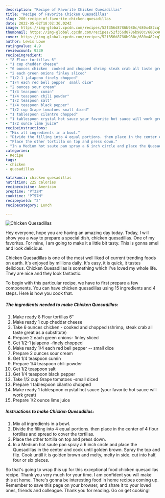 ```yaml
---
description: "Recipe of Favorite Chicken Quesadillas"
title: "Recipe of Favorite Chicken Quesadillas"
slug: 200-recipe-of-favorite-chicken-quesadillas
date: 2022-05-02T18:02:36.024Z
image: https://img-global.cpcdn.com/recipes/52f356d8786b980c/680x482cq70/chicken-quesadillas-recipe-main-photo.jpg
thumbnail: https://img-global.cpcdn.com/recipes/52f356d8786b980c/680x482cq70/chicken-quesadillas-recipe-main-photo.jpg
cover: https://img-global.cpcdn.com/recipes/52f356d8786b980c/680x482cq70/chicken-quesadillas-recipe-main-photo.jpg
author: Lewis Lowe
ratingvalue: 4.9
reviewcount: 9239
recipeingredient:
- "8 Flour tortillas 6"
- "1 cup cheddar cheese"
- "6 ounces chicken  cooked and chopped shrimp steak crab all taste great as a substitute"
- "2 each green onions finley sliced"
- "1/2-1 jalapeno finely chopped"
- "1/4 each red bell pepper  small dice"
- "2 ounces sour cream"
- "1/4 teaspoon cumin"
- "1/4 teaspoon chili powder"
- "1/2 teaspoon salt"
- "1/4 teaspoon black pepper"
- "1/2 cup Grape tomatoes small diced"
- "1 tablespoon cilantro chopped"
- "1 tablespoon crystal hot sauce your favorite hot sauce will work great"
- "1/2 ounce lime juice"
recipeinstructions:
- "Mix all ingredients in a bowl."
- "Divide the filling into 4 equal portions. then place in the center of 4 flour tortillas and spread to cover the tortillas."
- "Place the other tortilla on top and press down."
- "In a Medium hot saute pan spray a 6 inch circle and place the Quesadillas in the center and cook until golden brown. Spray the top and flip. Cook untill it is golden brown and melty, melty in side. cut into half, four or six pieces."
categories:
- Recipe
tags:
- chicken
- quesadillas

katakunci: chicken quesadillas 
nutrition: 225 calories
recipecuisine: American
preptime: "PT32M"
cooktime: "PT57M"
recipeyield: "2"
recipecategory: Lunch

---
```



![Chicken Quesadillas](https://img-global.cpcdn.com/recipes/52f356d8786b980c/680x482cq70/chicken-quesadillas-recipe-main-photo.jpg)

Hey everyone, hope you are having an amazing day today. Today, I will show you a way to prepare a special dish, chicken quesadillas. One of my favorites. For mine, I am going to make it a little bit tasty. This is gonna smell and look delicious.



Chicken Quesadillas is one of the most well liked of current trending foods on earth. It's enjoyed by millions daily. It's easy, it is quick, it tastes delicious. Chicken Quesadillas is something which I've loved my whole life. They are nice and they look fantastic.


To begin with this particular recipe, we have to first prepare a few components. You can have chicken quesadillas using 15 ingredients and 4 steps. Here is how you cook that.

<!--inarticleads1-->

##### The ingredients needed to make Chicken Quesadillas:

1. Make ready 8 Flour tortillas 6&#34;
1. Make ready 1 cup cheddar cheese
1. Take 6 ounces chicken - cooked and chopped (shrimp, steak crab all taste great as a substitute)
1. Prepare 2 each green onions- finley sliced
1. Get 1/2-1 jalapeno -finely chopped
1. Make ready 1/4 each red bell pepper -- small dice
1. Prepare 2 ounces sour cream
1. Get 1/4 teaspoon cumin
1. Prepare 1/4 teaspoon chili powder
1. Get 1/2 teaspoon salt
1. Get 1/4 teaspoon black pepper
1. Take 1/2 cup Grape tomatoes -small diced
1. Prepare 1 tablespoon cilantro chopped
1. Make ready 1 tablespoon crystal hot sauce (your favorite hot sauce will work great)
1. Prepare 1/2 ounce lime juice




<!--inarticleads2-->

##### Instructions to make Chicken Quesadillas:

1. Mix all ingredients in a bowl.
1. Divide the filling into 4 equal portions. then place in the center of 4 flour tortillas and spread to cover the tortillas.
1. Place the other tortilla on top and press down.
1. In a Medium hot saute pan spray a 6 inch circle and place the Quesadillas in the center and cook until golden brown. Spray the top and flip. Cook untill it is golden brown and melty, melty in side. cut into half, four or six pieces.




So that's going to wrap this up for this exceptional food chicken quesadillas recipe. Thank you very much for your time. I am confident you will make this at home. There's gonna be interesting food in home recipes coming up. Remember to save this page on your browser, and share it to your loved ones, friends and colleague. Thank you for reading. Go on get cooking!
